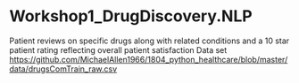 # Workshop1_DrugDiscovery.NLP
Patient reviews on specific drugs along with related conditions and a 10 star patient rating reflecting overall patient satisfaction
Data set
https://github.com/MichaelAllen1966/1804_python_healthcare/blob/master/data/drugsComTrain_raw.csv
